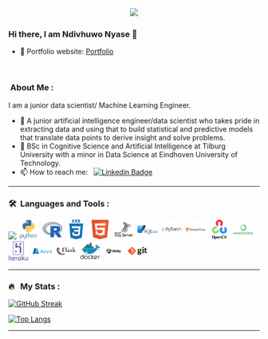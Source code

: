 <div id="header" align="center">
  <img src="https://media.giphy.com/media/ukMiDlCmdv2og/giphy.gif" width="100"/>
</div>

### Hi there, I am Ndivhuwo Nyase 👋
- 🎯 Portfolio website: [Portfolio](https://nnyase.github.io/)

<p align="center"><img src="https://komarev.com/ghpvc/?username=nnyase&style=flat-square&color=blue" alt=""></p>


### &nbsp;About Me :

I am a junior data scientist/ Machine Learning Engineer.

- 🔭 A junior artificial intelligence engineer/data scientist who takes pride in extracting data and using that to build statistical and predictive models that translate data points to derive insight and solve problems.
- 🌱 BSc in Cognitive Science and Artificial Intelligence at Tilburg University with a minor in Data Science at Eindhoven University of Technology.
- 📫 How to reach me: &nbsp; [![Linkedin Badge](https://img.shields.io/badge/-nnyase-blue?style=flat&logo=Linkedin&logoColor=white)](https://www.linkedin.com/in/nnyase)

---

### 🛠 &nbsp;Languages and Tools :


<div id="bg">
        <img src="https://upload.wikimedia.org/wikipedia/commons/7/70/Solid_white.svg">
<img src="https://github.com/devicons/devicon/blob/master/icons/python/python-original-wordmark.svg" title="Python" alt="Python" width="40" height="40"/>&nbsp;
  <img src="https://github.com/devicons/devicon/blob/master/icons/r/r-original.svg" title="R"  alt="R" width="40" height="40"/>&nbsp;
  <img src="https://github.com/devicons/devicon/blob/master/icons/css3/css3-plain-wordmark.svg"  title="CSS3" alt="CSS" width="40" height="40"/>&nbsp;
<img src="https://github.com/devicons/devicon/blob/master/icons/html5/html5-original.svg" title="HTML5" alt="HTML" width="40" height="40"/>&nbsp;
  <img src="https://github.com/devicons/devicon/blob/master/icons/microsoftsqlserver/microsoftsqlserver-plain-wordmark.svg" title="MSQL" alt="MSQL " width="40" height="40"/>&nbsp;
  <img src="https://github.com/devicons/devicon/blob/master/icons/sqlite/sqlite-original-wordmark.svg" title="SQLite" alt="SQLite" width="40" height="40"/>&nbsp;
  <img src="https://github.com/devicons/devicon/blob/master/icons/pytorch/pytorch-original-wordmark.svg" title="Pytorch"  alt="Pytorch" width="40" height="40"/>&nbsp;
<img src="https://github.com/devicons/devicon/blob/master/icons/tensorflow/tensorflow-original-wordmark.svg" title="Tensorflow" alt="Tensorflow" width="40" height="40"/>&nbsp;
  <img src="https://github.com/devicons/devicon/blob/master/icons/opencv/opencv-original-wordmark.svg" title="OpenCV" alt="OpenCV" width="40" height="40"/>&nbsp;
<img src="https://github.com/devicons/devicon/blob/master/icons/anaconda/anaconda-original-wordmark.svg" title="Anaconda" alt="Anaconda" width="40" height="40"/>&nbsp;
<img src="https://github.com/devicons/devicon/blob/master/icons/heroku/heroku-original-wordmark.svg" title="Heroku" alt="Heroku" width="40" height="40"/>&nbsp;
<img src="https://github.com/devicons/devicon/blob/master/icons/azure/azure-original-wordmark.svg" title="Azure" alt="Azure" width="40" height="40"/>&nbsp;
<img src="https://raw.githubusercontent.com/devicons/devicon/master/icons/flask/flask-original-wordmark.svg" title="Flask" alt="Flask" width="40" height="40"/>&nbsp;
<img src="https://github.com/devicons/devicon/blob/master/icons/docker/docker-original-wordmark.svg" title="Docker" alt="Docker" width="40" height="40"/>&nbsp;
<img src="https://github.com/devicons/devicon/blob/master/icons/unity/unity-original-wordmark.svg" title="Unity" alt="Unity" width="40" height="40"/>&nbsp;
<img src="https://github.com/devicons/devicon/blob/master/icons/git/git-original-wordmark.svg" title="Git" alt="Git" width="40" height="40"/>&nbsp;

  </div>

---

### 🔥 &nbsp; My Stats :
[![GitHub Streak](http://github-readme-streak-stats.herokuapp.com?user=nnyase&theme=dark&background=000000)](https://git.io/streak-stats)

[![Top Langs](https://github-readme-stats.vercel.app/api/top-langs/?username=nnyase&layout=compact&theme=vision-friendly-dark)](https://github.com/anuraghazra/github-readme-stats)

---

